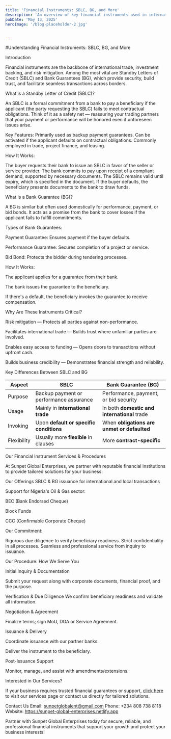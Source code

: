```yaml
---
title: 'Financial Instruments: SBLC, BG, and More'
description: 'An overview of key financial instruments used in international trade and project finance.'
pubDate: 'May 13, 2025'
heroImage: '/blog-placeholder-2.jpg'


---
```


#Understanding Financial Instruments: SBLC, BG, and More

Introduction

Financial instruments are the backbone of international trade, investment backing, and risk mitigation. Among the most vital are Standby Letters of Credit (SBLC) and Bank Guarantees (BG), which provide security, build trust, and facilitate seamless transactions across borders.

What is a Standby Letter of Credit (SBLC)?

An SBLC is a formal commitment from a bank to pay a beneficiary if the applicant (the party requesting the SBLC) fails to meet contractual obligations. Think of it as a safety net — reassuring your trading partners that your payment or performance will be honored even if unforeseen issues arise.

Key Features:
Primarily used as backup payment guarantees.
Can be activated if the applicant defaults on contractual obligations.
Commonly employed in trade, project finance, and leasing.

How It Works:

The buyer requests their bank to issue an SBLC in favor of the seller or service provider.
The bank commits to pay upon receipt of a compliant demand, supported by necessary documents.
The SBLC remains valid until expiry, which is specified in the document.
If the buyer defaults, the beneficiary presents documents to the bank to draw funds.

What is a Bank Guarantee (BG)?

A BG is similar but often used domestically for performance, payment, or bid bonds. It acts as a promise from the bank to cover losses if the applicant fails to fulfill commitments.

Types of Bank Guarantees:

Payment Guarantee: Ensures payment if the buyer defaults.

Performance Guarantee: Secures completion of a project or service.

Bid Bond: Protects the bidder during tendering processes.

How It Works:

The applicant applies for a guarantee from their bank.

The bank issues the guarantee to the beneficiary.

If there's a default, the beneficiary invokes the guarantee to receive compensation.

Why Are These Instruments Critical?

Risk mitigation — Protects all parties against non-performance.

Facilitates international trade — Builds trust where unfamiliar parties are involved.

Enables easy access to funding — Opens doors to transactions without upfront cash.

Builds business credibility — Demonstrates financial strength and reliability.

Key Differences Between SBLC and BG

| Aspect                  | SBLC                                              | Bank Guarantee (BG)                              |  
|-------------------------|---------------------------------------------------|--------------------------------------------------|  
| Purpose                 | Backup payment or performance assurance           | Performance, payment, or bid security          |  
| Usage                   | Mainly in **international trade**                  | In both **domestic and international** trade |  
| Invoking                | Upon **default or specific conditions**           | When **obligations are unmet or defaulted**   |  
| Flexibility             | Usually more **flexible** in clauses               | More **contract-specific**                     |  




Our Financial Instrument Services & Procedures

At Sunpet Global Enterprises, we partner with reputable financial institutions to provide tailored solutions for your business:

Our Offerings
SBLC & BG issuance for international and local transactions

Support for Nigeria's Oil & Gas sector:

BEC (Bank Endorsed Cheque)

Block Funds

CCC (Confirmable Corporate Cheque)


Our Commitment:

Rigorous due diligence to verify beneficiary readiness.
Strict confidentiality in all processes.
Seamless and professional service from inquiry to issuance.

Our Procedure: How We Serve You

Initial Inquiry & Documentation

Submit your request along with corporate documents, financial proof, and the purpose.

Verification & Due Diligence
We confirm beneficiary readiness and validate all information.

Negotiation & Agreement

Finalize terms; sign MoU, DOA or Service Agreement.

Issuance & Delivery

Coordinate issuance with our partner banks.

Deliver the instrument to the beneficiary.

Post-Issuance Support

Monitor, manage, and assist with amendments/extensions.

Interested in Our Services?

<a>If your business requires trusted financial guarantees or support, <a href="https://sunpet-global-enterprises.netlify.app" target="_blank" rel="noopener noreferrer">click here</a> to visit our services page or contact us directly for tailored solutions.

Contact Us
Email: sunpetglobalent@gmail.com
Phone: +234 808 738 8118
Website: https://sunpet-global-enterprises.netlify.app



Partner with Sunpet Global Enterprises today for secure, reliable, and professional financial instruments that support your growth and protect your business interests!

